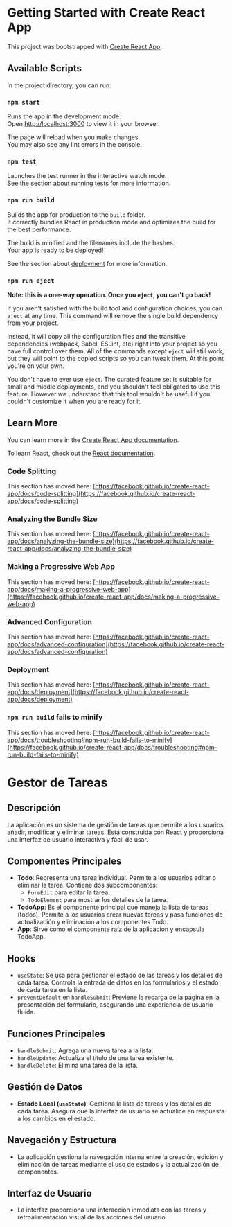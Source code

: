 # Getting Started with Create React App

This project was bootstrapped with [Create React App](https://github.com/facebook/create-react-app).

## Available Scripts

In the project directory, you can run:

### `npm start`

Runs the app in the development mode.\
Open [http://localhost:3000](http://localhost:3000) to view it in your browser.

The page will reload when you make changes.\
You may also see any lint errors in the console.

### `npm test`

Launches the test runner in the interactive watch mode.\
See the section about [running tests](https://facebook.github.io/create-react-app/docs/running-tests) for more information.

### `npm run build`

Builds the app for production to the `build` folder.\
It correctly bundles React in production mode and optimizes the build for the best performance.

The build is minified and the filenames include the hashes.\
Your app is ready to be deployed!

See the section about [deployment](https://facebook.github.io/create-react-app/docs/deployment) for more information.

### `npm run eject`

**Note: this is a one-way operation. Once you `eject`, you can't go back!**

If you aren't satisfied with the build tool and configuration choices, you can `eject` at any time. This command will remove the single build dependency from your project.

Instead, it will copy all the configuration files and the transitive dependencies (webpack, Babel, ESLint, etc) right into your project so you have full control over them. All of the commands except `eject` will still work, but they will point to the copied scripts so you can tweak them. At this point you're on your own.

You don't have to ever use `eject`. The curated feature set is suitable for small and middle deployments, and you shouldn't feel obligated to use this feature. However we understand that this tool wouldn't be useful if you couldn't customize it when you are ready for it.

## Learn More

You can learn more in the [Create React App documentation](https://facebook.github.io/create-react-app/docs/getting-started).

To learn React, check out the [React documentation](https://reactjs.org/).

### Code Splitting

This section has moved here: [https://facebook.github.io/create-react-app/docs/code-splitting](https://facebook.github.io/create-react-app/docs/code-splitting)

### Analyzing the Bundle Size

This section has moved here: [https://facebook.github.io/create-react-app/docs/analyzing-the-bundle-size](https://facebook.github.io/create-react-app/docs/analyzing-the-bundle-size)

### Making a Progressive Web App

This section has moved here: [https://facebook.github.io/create-react-app/docs/making-a-progressive-web-app](https://facebook.github.io/create-react-app/docs/making-a-progressive-web-app)

### Advanced Configuration

This section has moved here: [https://facebook.github.io/create-react-app/docs/advanced-configuration](https://facebook.github.io/create-react-app/docs/advanced-configuration)

### Deployment

This section has moved here: [https://facebook.github.io/create-react-app/docs/deployment](https://facebook.github.io/create-react-app/docs/deployment)

### `npm run build` fails to minify

This section has moved here: [https://facebook.github.io/create-react-app/docs/troubleshooting#npm-run-build-fails-to-minify](https://facebook.github.io/create-react-app/docs/troubleshooting#npm-run-build-fails-to-minify)

# Gestor de Tareas

## Descripción
La aplicación es un sistema de gestión de tareas que permite a los usuarios añadir, modificar y eliminar tareas. Está construida con React y proporciona una interfaz de usuario interactiva y fácil de usar.

## Componentes Principales

- **Todo**: Representa una tarea individual. Permite a los usuarios editar o eliminar la tarea. Contiene dos subcomponentes:
  - `FormEdit` para editar la tarea.
  - `TodoElement` para mostrar los detalles de la tarea.
- **TodoApp**: Es el componente principal que maneja la lista de tareas (todos). Permite a los usuarios crear nuevas tareas y pasa funciones de actualización y eliminación a los componentes Todo.
- **App**: Sirve como el componente raíz de la aplicación y encapsula TodoApp.

## Hooks

- `useState`: Se usa para gestionar el estado de las tareas y los detalles de cada tarea. Controla la entrada de datos en los formularios y el estado de cada tarea en la lista.
- `preventDefault` en `handleSubmit`: Previene la recarga de la página en la presentación del formulario, asegurando una experiencia de usuario fluida.

## Funciones Principales

- `handleSubmit`: Agrega una nueva tarea a la lista.
- `handleUpdate`: Actualiza el título de una tarea existente.
- `handleDelete`: Elimina una tarea de la lista.

## Gestión de Datos

- **Estado Local (`useState`)**: Gestiona la lista de tareas y los detalles de cada tarea. Asegura que la interfaz de usuario se actualice en respuesta a los cambios en el estado.

## Navegación y Estructura

- La aplicación gestiona la navegación interna entre la creación, edición y eliminación de tareas mediante el uso de estados y la actualización de componentes.

## Interfaz de Usuario

- La interfaz proporciona una interacción inmediata con las tareas y retroalimentación visual de las acciones del usuario.

